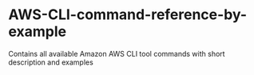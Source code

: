 # AWS-CLI-command-reference-by-example
Contains all available Amazon AWS CLI tool commands with short description and examples
